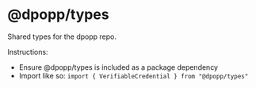 # @dpopp/types

Shared types for the dpopp repo.

Instructions:

- Ensure @dpopp/types is included as a package dependency
- Import like so: `import { VerifiableCredential } from "@dpopp/types"`
